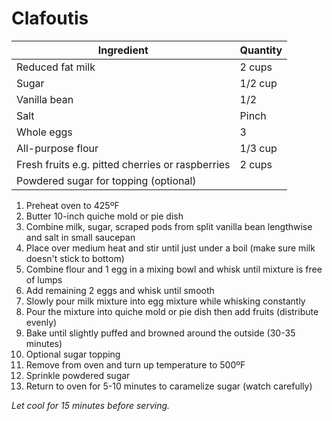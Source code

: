 Clafoutis
=========

Ingredient | Quantity
---|---
Reduced fat milk | 2 cups
Sugar | 1/2 cup
Vanilla bean | 1/2
Salt | Pinch
Whole eggs | 3
All-purpose flour | 1/3 cup
Fresh fruits e.g. pitted cherries or raspberries | 2 cups
Powdered sugar for topping (optional) |

1. Preheat oven to 425ºF
2. Butter 10-inch quiche mold or pie dish
3. Combine milk, sugar, scraped pods from split vanilla bean lengthwise and salt in small saucepan
4. Place over medium heat and stir until just under a boil (make sure milk doesn't stick to bottom)
5. Combine flour and 1 egg in a mixing bowl and whisk until mixture is free of lumps
6. Add remaining 2 eggs and whisk until smooth
7. Slowly pour milk mixture into egg mixture while whisking constantly
8. Pour the mixture into quiche mold or pie dish then add fruits (distribute evenly)
9. Bake until slightly puffed and browned around the outside (30-35 minutes)
10. Optional sugar topping
  1. Remove from oven and turn up temperature to 500ºF
  2. Sprinkle powdered sugar
  3. Return to oven for 5-10 minutes to caramelize sugar (watch carefully)

*Let cool for 15 minutes before serving.*
